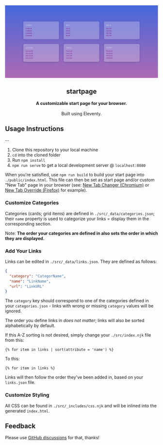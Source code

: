 ![](./startpage.jpg)

<h2 align='center'>startpage</h2>

<p align='center'>
  <b>A customizable start page for your browser.</b>
  <br><br>
  Built using Eleventy.
</p>

## Usage Instructions
--
1. Clone this repository to your local machine
2. `cd` into the cloned folder
3. Run `npm install`
4. `npm run serve` to get a local development server @ `localhost:8080`

When you're satisfied, use `npm run build` to build your start page into `./public/index.html`. This file can then be set as start page and/or custom "New Tab" page in your browser (see: [New Tab Changer (Chromium)](https://chrome.google.com/webstore/detail/new-tab-changer/occbjkhimchkolibngmcefpjlbknggfh/) or [New Tab Override (Firefox)](https://addons.mozilla.org/en-US/firefox/addon/new-tab-override/) for example).

### Customize Categories

Categories (cards; grid items) are defined in `./src/_data/categories.json`; their `name` property is used to categorize your links = display them in the corresponding section.

Note: **The order your categories are defined in also sets the order in which they are displayed.**

### Add Your Links

Links can be edited in `./src/_data/links.json`. They are defined as follows:

```json
{
  "category": "CategorName",
  "name": "LinkName",
  "url": "LinkURL"
}
```

The `category` key should correspond to one of the categories defined in your `categories.json` - links with wrong or missing `category` values will be ignored.

The order you define links in *does not matter*; links will also be sorted alphabetically by default.

If this A-Z sorting is not desired, simply change your `./src/index.njk` file from this:

```
{% for item in links | sort(attribute = 'name') %}
```

To this:

```
{% for item in links %}
```

Links will then follow the order they've been added in, based on your `links.json` file.

### Customize Styling

All CSS can be found in `./src/_includes/css.njk` and will be inlined into the generated `index.html`.

## Feedback

Please use [GitHub discussions](https://github.com/ttntm/startpage/discussions) for that, thanks!
